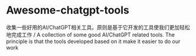 # Awesome-chatgpt-tools
收集一些好用的AI/ChatGPT相关工具。原则是基于它开发的工具使我们更加轻松地完成工作 / A collection of some good AI/ChatGPT related tools. The principle is that the tools developed based on it make it easier to do our work

